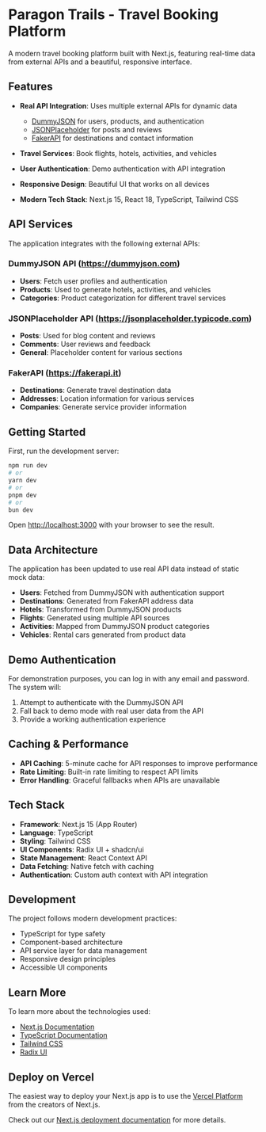 # Paragon Trails - Travel Booking Platform

A modern travel booking platform built with Next.js, featuring real-time data from external APIs and a beautiful, responsive interface.

## Features

- **Real API Integration**: Uses multiple external APIs for dynamic data
  - [DummyJSON](https://dummyjson.com/) for users, products, and authentication
  - [JSONPlaceholder](https://jsonplaceholder.typicode.com/) for posts and reviews
  - [FakerAPI](https://fakerapi.it/) for destinations and contact information

- **Travel Services**: Book flights, hotels,  activities, and vehicles
- **User Authentication**: Demo authentication with API integration
- **Responsive Design**: Beautiful UI that works on all devices
- **Modern Tech Stack**: Next.js 15, React 18, TypeScript, Tailwind CSS

## API Services

The application integrates with the following external APIs:

### DummyJSON API (https://dummyjson.com)
- **Users**: Fetch user profiles and authentication
- **Products**: Used to generate hotels, activities,  and vehicles
- **Categories**: Product categorization for different travel services

### JSONPlaceholder API (https://jsonplaceholder.typicode.com)
- **Posts**: Used for blog content and reviews
- **Comments**: User reviews and feedback
- **General**: Placeholder content for various sections

### FakerAPI (https://fakerapi.it)
- **Destinations**: Generate travel destination data
- **Addresses**: Location information for various services
- **Companies**: Generate service provider information

## Getting Started

First, run the development server:

```bash
npm run dev
# or
yarn dev
# or
pnpm dev
# or
bun dev
```

Open [http://localhost:3000](http://localhost:3000) with your browser to see the result.

## Data Architecture

The application has been updated to use real API data instead of static mock data:

- **Users**: Fetched from DummyJSON with authentication support
- **Destinations**: Generated from FakerAPI address data
- **Hotels**: Transformed from DummyJSON products
- **Flights**: Generated using multiple API sources
- **Activities**: Mapped from DummyJSON product categories
- **Vehicles**: Rental cars generated from product data

## Demo Authentication

For demonstration purposes, you can log in with any email and password. The system will:
1. Attempt to authenticate with the DummyJSON API
2. Fall back to demo mode with real user data from the API
3. Provide a working authentication experience

## Caching & Performance

- **API Caching**: 5-minute cache for API responses to improve performance
- **Rate Limiting**: Built-in rate limiting to respect API limits
- **Error Handling**: Graceful fallbacks when APIs are unavailable

## Tech Stack

- **Framework**: Next.js 15 (App Router)
- **Language**: TypeScript
- **Styling**: Tailwind CSS
- **UI Components**: Radix UI + shadcn/ui
- **State Management**: React Context API
- **Data Fetching**: Native fetch with caching
- **Authentication**: Custom auth context with API integration

## Development

The project follows modern development practices:
- TypeScript for type safety
- Component-based architecture
- API service layer for data management
- Responsive design principles
- Accessible UI components

## Learn More

To learn more about the technologies used:

- [Next.js Documentation](https://nextjs.org/docs)
- [TypeScript Documentation](https://www.typescriptlang.org/docs)
- [Tailwind CSS](https://tailwindcss.com/docs)
- [Radix UI](https://www.radix-ui.com/docs)

## Deploy on Vercel

The easiest way to deploy your Next.js app is to use the [Vercel Platform](https://vercel.com/new?utm_medium=default-template&filter=next.js&utm_source=create-next-app&utm_campaign=create-next-app-readme) from the creators of Next.js.

Check out our [Next.js deployment documentation](https://nextjs.org/docs/app/building-your-application/deploying) for more details.

